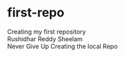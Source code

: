 # first-repo
Creating my first repository  
Rushidhar Reddy Sheelam  
Never Give Up
Creating the local Repo